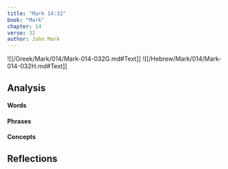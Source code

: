 ```yaml
---
title: "Mark 14:32"
book: "Mark"
chapter: 14
verse: 32
author: John Mark
---
```

![[/Greek/Mark/014/Mark-014-032G.md#Text]]
![[/Hebrew/Mark/014/Mark-014-032H.md#Text]]

## Analysis

#### Words

#### Phrases

#### Concepts

## Reflections
